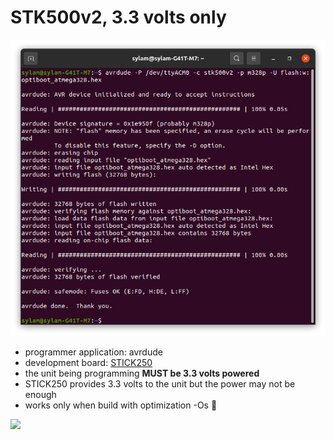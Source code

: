 # STK500v2, 3.3 volts only
![](https://github.com/dgtie/dgtie.github.io/blob/main/avr.png?raw=true)
- programmer application: avrdude
- development board: [STICK250](https://lamsworkshop.blogspot.com/2023/01/stick250-pic32mx250f128d-experiment.html)
- the unit being programming **MUST be 3.3 volts powered**
- STICK250 provides 3.3 volts to the unit but the power may not be enough
- works only when build with optimization -Os :thinking:

![](https://blogger.googleusercontent.com/img/b/R29vZ2xl/AVvXsEiRa5xFgB2BfeJjPwjXgcIdC7qBMFl1J9NvBFHQrj7Jcx-SpTPTgbRzItlklr_FdBRHW3PhybzwcuvmLQENYmTY8KGAxoQXU_DphXjgxbyEvlJtUa8LTFHRDfBbP0Y5epAh7qEcbikDuRZcOMSSSSaRCezYBOX0FfmLYZSBQBVlqKP_T1BzV3B57WkX/s320/avr.png)

